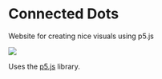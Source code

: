 # Connected Dots
Website for creating nice visuals using p5.js 

![](ex.gif)

Uses the [p5.js](https://p5js.org/) library. 
